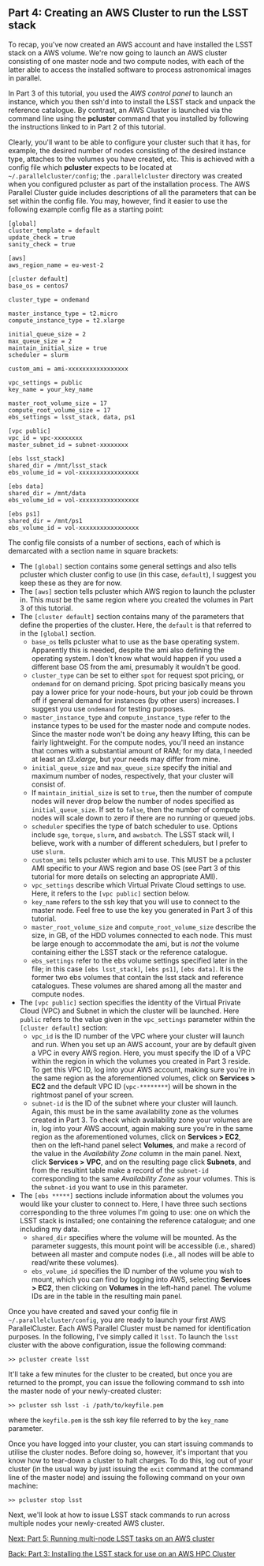 ## Part 4: Creating an AWS Cluster to run the LSST stack

To recap, you've now created an AWS account and have installed the LSST stack on a AWS volume. We're now going to launch an AWS cluster consisting of one master node and two compute nodes, with each of the latter able to access the installed software to process astronomical images in parallel.

In Part 3 of this tutorial, you used the *AWS control panel* to launch an instance, which you then ssh'd into to install the LSST stack and unpack the reference catalogue. By contrast, an AWS Cluster is launched via the command line using the **pcluster** command that you installed by following the instructions linked to in Part 2 of this tutorial.

Clearly, you'll want to be able to configure your cluster such that it has, for example, the desired number of nodes consisting of the desired instance type, attaches to the volumes you have created, etc. This is achieved with a config file which **pcluster** expects to be located at `~/.parallelcluster/config`; the `.parallelcluster` directory was created when you configured pcluster as part of the installation process. The AWS Parallel Cluster guide includes descriptions of all the parameters that can be set within the config file. You may, however, find it easier to use the following example config file as a starting point:

    [global]
    cluster_template = default
    update_check = true
    sanity_check = true
    
    [aws]
    aws_region_name = eu-west-2
    
    [cluster default]
    base_os = centos7

    cluster_type = ondemand

    master_instance_type = t2.micro
    compute_instance_type = t2.xlarge
    
    initial_queue_size = 2
    max_queue_size = 2
    maintain_initial_size = true
    scheduler = slurm

    custom_ami = ami-xxxxxxxxxxxxxxxxx

    vpc_settings = public
    key_name = your_key_name

    master_root_volume_size = 17
    compute_root_volume_size = 17
    ebs_settings = lsst_stack, data, ps1

    [vpc public]
    vpc_id = vpc-xxxxxxxx
    master_subnet_id = subnet-xxxxxxxx

    [ebs lsst_stack]
    shared_dir = /mnt/lsst_stack
    ebs_volume_id = vol-xxxxxxxxxxxxxxxxx

    [ebs data]
    shared_dir = /mnt/data
    ebs_volume_id = vol-xxxxxxxxxxxxxxxxx

    [ebs ps1]
    shared_dir = /mnt/ps1
    ebs_volume_id = vol-xxxxxxxxxxxxxxxxx

The config file consists of a number of sections, each of which is demarcated with a section name in square brackets: 
- The `[global]` section contains some general settings and also tells pcluster which cluster config to use (in this case, `default`), I suggest you keep these as they are for now.
- The `[aws]` section tells pcluster which AWS region to launch the pcluster in. This *must* be the same region where you created the volumes in Part 3 of this tutorial.
- The `[cluster default]` section contains many of the parameters that define the properties of the cluster. Here, the `default` is that referred to in the `[global]` section.
  - `base_os` tells pcluster what to use as the base operating system. Apparently this is needed, despite the ami also defining the operating system. I don't know what would happen if you used a different base OS from the ami, presumably it wouldn't be good.
  - `cluster_type` can be set to either `spot` for request spot pricing, or `ondemand` for on demand pricing. Spot pricing basically means you pay a lower price for your node-hours, but your job could be thrown off if general demand for instances (by other users) increases. I suggest you use `ondemand` for testing purposes.
  - `master_instance_type` and `compute_instance_type` refer to the instance types to be used for the master node and compute nodes. Since the master node won't be doing any heavy lifting, this can be fairly lightweight. For the compute nodes, you'll need an instance that comes with a substantial amount of RAM; for my data, I needed at least an *t3.xlarge*, but your needs may differ from mine.
  - `initial_queue_size` and `max_queue_size` specify the initial and maximum number of nodes, respectively, that your cluster will consist of.
  - If `maintain_initial_size` is set to `true`, then the number of compute nodes will never drop below the number of nodes specified as `initial_queue_size`. If set to `false`, then the number of compute nodes will scale down to zero if there are no running or queued jobs.
  - `scheduler` specifies the type of batch scheduler to use. Options include `sge`, `torque`, `slurm`, and `awsbatch`. The LSST stack will, I believe, work with a number of different schedulers, but I prefer to use `slurm`.
  - `custom_ami` tells pcluster which ami to use. This MUST be a pcluster AMI specific to your AWS region and base OS (see Part 3 of this tutorial for more details on selecting an appropriate AMI).
  - `vpc_settings` describe which Virtual Private Cloud settings to use. Here, it refers to the `[vpc public]` section below.
  - `key_name` refers to the ssh key that you will use to connect to the master node. Feel free to use the key you generated in Part 3 of this tutorial.
  - `master_root_volume_size` and `compute_root_volume_size` describe the size, in GB, of the HDD volumes connected to each node. This must be large enough to accommodate the ami, but is *not* the volume containing either the LSST stack or the reference catalogue.
  - `ebs_settings` refer to the ebs volume settings specified later in the file; in this case `[ebs lsst_stack]`, `[ebs ps1]`, `[ebs data]`. It is the former two ebs volumes that contain the lsst stack and reference catalogues. These volumes are shared among all the master and compute nodes.
- The `[vpc public]` section specifies the identity of the Virtual Private Cloud (VPC) and Subnet in which the cluster will be launched. Here `public` refers to the value given in the `vpc_settings` parameter within the `[cluster default]` section:
  - `vpc_id` is the ID number of the VPC where your cluster will launch and run. When you set up an AWS account, your are by default given a VPC in every AWS region. Here, you must specify the ID of a VPC within the region in which the volumes you created in Part 3 reside. To get this VPC ID, log into your AWS account, making sure you're in the same region as the aforementioned volumes, click on **Services > EC2** and the default VPC ID (`vpc-********`) will be shown in the rightmost panel of your screen.
  - `subnet-id` is the ID of the subnet where your cluster will launch. Again, this must be in the same availability zone as the volumes created in Part 3. To check which availability zone your volumes are in, log into your AWS account, again making sure you're in the same region as the aforementioned volumes, click on **Services > EC2**, then on the left-hand panel select **Volumes**, and make a record of the value in the *Availability Zone* column in the main panel. Next, click **Services > VPC**, and on the resulting page click **Subnets**, and from the resultint table make a record of the `subnet-id` corresponding to the same *Availability Zone* as your volumes. This is the `subnet-id` you want to use in this parameter.
- The `[ebs *****]` sections include information about the volumes you would like your cluster to connect to. Here, I have three such sections corresponding to the three volumes I'm going to use: one on which the LSST stack is installed; one containing the reference catalogue; and one including my data.
  - `shared_dir` specifies where the volume will be mounted. As the parameter suggests, this mount point will be accessible (i.e., shared) between all master and compute nodes (i.e., all nodes will be able to read/write these volumes).
  - `ebs_volume_id` specifies the ID number of the volume you wish to mount, which you can find by logging into AWS, selecting **Services > EC2**, then clicking on **Volumes** in the left-hand panel. The volume IDs are in the table in the resulting main panel.

Once you have created and saved your config file in `~/.parallelcluster/config`, you are ready to launch your first AWS ParallelCluster. Each AWS Parallel Cluster must be named for identification purposes. In the following, I've simply called it `lsst`. To launch the `lsst` cluster with the above configuration, issue the following command:

    >> pcluster create lsst
    
 It'll take a few minutes for the cluster to be created, but once you are returned to the prompt, you can issue the following command to ssh into the master node of your newly-created cluster:
 
    >> pcluster ssh lsst -i /path/to/keyfile.pem
    
where the `keyfile.pem` is the ssh key file referred to by the `key_name` parameter.

Once you have logged into your cluster, you can start issuing commands to utilise the cluster nodes. Before doing so, however, it's important that you know how to tear-down a cluster to halt charges. To do this, log out of your cluster (in the usual way by just issuing the `exit` command at the command line of the master node) and issuing the following command on your own machine:

    >> pcluster stop lsst
    
Next, we'll look at how to issue LSST stack commands to run across multiple nodes your newly-created AWS cluster.

[Next: Part 5: Running multi-node LSST tasks on an AWS cluster](./runTasks.md)

[Back: Part 3: Installing the LSST stack for use on an AWS HPC Cluster](./lsstinstall.md)
